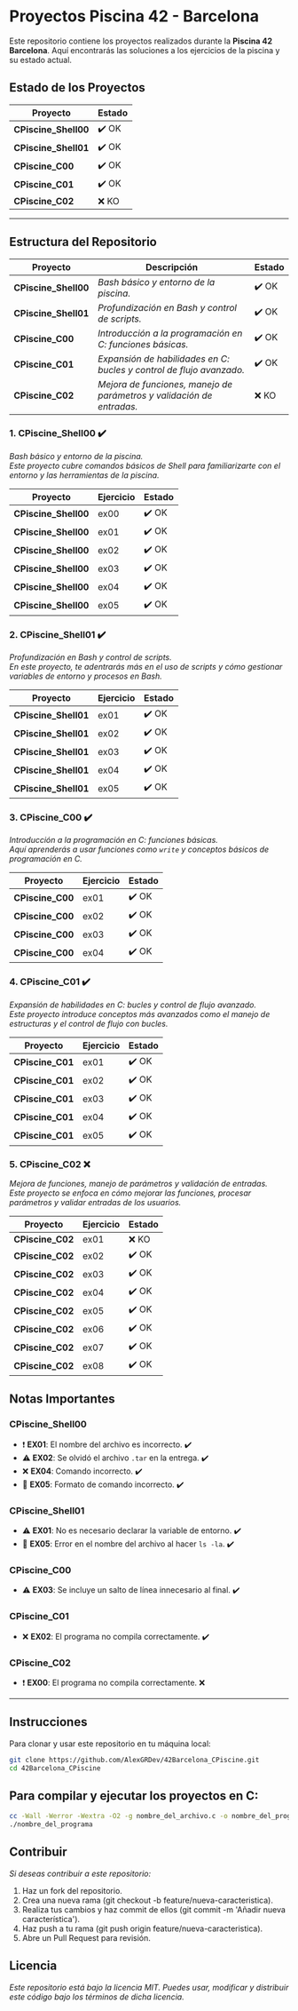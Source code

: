 # Proyectos Piscina 42 - Barcelona

Este repositorio contiene los proyectos realizados durante la **Piscina 42 Barcelona**. Aquí encontrarás las soluciones a los ejercicios de la piscina y su estado actual.

## Estado de los Proyectos

| Proyecto                 | Estado  |
|--------------------------|---------|
| **CPiscine_Shell00**      | ✔️ OK   |
| **CPiscine_Shell01**      | ✔️ OK   |
| **CPiscine_C00**          | ✔️ OK   |
| **CPiscine_C01**          | ✔️ OK   |
| **CPiscine_C02**          | ❌ KO   |

---

## Estructura del Repositorio

| Proyecto                 | Descripción                                             | Estado  |
|--------------------------|---------------------------------------------------------|---------|
| **CPiscine_Shell00**      | _Bash básico y entorno de la piscina._                  | ✔️ OK   |
| **CPiscine_Shell01**      | _Profundización en Bash y control de scripts._          | ✔️ OK   |
| **CPiscine_C00**          | _Introducción a la programación en C: funciones básicas._| ✔️ OK   |
| **CPiscine_C01**          | _Expansión de habilidades en C: bucles y control de flujo avanzado._ | ✔️ OK   |
| **CPiscine_C02**          | _Mejora de funciones, manejo de parámetros y validación de entradas._ | ❌ KO   |

### 1. **CPiscine_Shell00** ✔️
   _Bash básico y entorno de la piscina._  
   _Este proyecto cubre comandos básicos de Shell para familiarizarte con el entorno y las herramientas de la piscina._

| Proyecto            | Ejercicio | Estado |
|---------------------|-----------|--------|
| **CPiscine_Shell00** | ex00      | ✔️ OK  |
| **CPiscine_Shell00** | ex01      | ✔️ OK  |
| **CPiscine_Shell00** | ex02      | ✔️ OK  |
| **CPiscine_Shell00** | ex03      | ✔️ OK  |
| **CPiscine_Shell00** | ex04      | ✔️ OK  |
| **CPiscine_Shell00** | ex05      | ✔️ OK  |

### 2. **CPiscine_Shell01** ✔️
   _Profundización en Bash y control de scripts._  
   _En este proyecto, te adentrarás más en el uso de scripts y cómo gestionar variables de entorno y procesos en Bash._

| Proyecto            | Ejercicio | Estado |
|---------------------|-----------|--------|
| **CPiscine_Shell01** | ex01      | ✔️ OK  |
| **CPiscine_Shell01** | ex02      | ✔️ OK  |
| **CPiscine_Shell01** | ex03      | ✔️ OK  |
| **CPiscine_Shell01** | ex04      | ✔️ OK  |
| **CPiscine_Shell01** | ex05      | ✔️ OK  |

### 3. **CPiscine_C00** ✔️
   _Introducción a la programación en C: funciones básicas._  
   _Aquí aprenderás a usar funciones como `write` y conceptos básicos de programación en C._

| Proyecto            | Ejercicio | Estado |
|---------------------|-----------|--------|
| **CPiscine_C00**     | ex01      | ✔️ OK  |
| **CPiscine_C00**     | ex02      | ✔️ OK  |
| **CPiscine_C00**     | ex03      | ✔️ OK  |
| **CPiscine_C00**     | ex04      | ✔️ OK  |

### 4. **CPiscine_C01** ✔️
   _Expansión de habilidades en C: bucles y control de flujo avanzado._  
   _Este proyecto introduce conceptos más avanzados como el manejo de estructuras y el control de flujo con bucles._

| Proyecto            | Ejercicio | Estado |
|---------------------|-----------|--------|
| **CPiscine_C01**     | ex01      | ✔️ OK  |
| **CPiscine_C01**     | ex02      | ✔️ OK  |
| **CPiscine_C01**     | ex03      | ✔️ OK  |
| **CPiscine_C01**     | ex04      | ✔️ OK  |
| **CPiscine_C01**     | ex05      | ✔️ OK  |

### 5. **CPiscine_C02** ❌
   _Mejora de funciones, manejo de parámetros y validación de entradas._  
   _Este proyecto se enfoca en cómo mejorar las funciones, procesar parámetros y validar entradas de los usuarios._

| Proyecto            | Ejercicio | Estado |
|---------------------|-----------|--------|
| **CPiscine_C02**     | ex01      | ❌ KO  |
| **CPiscine_C02**     | ex02      | ✔️ OK  |
| **CPiscine_C02**     | ex03      | ✔️ OK  |
| **CPiscine_C02**     | ex04      | ✔️ OK  |
| **CPiscine_C02**     | ex05      | ✔️ OK  |
| **CPiscine_C02**     | ex06      | ✔️ OK  |
| **CPiscine_C02**     | ex07      | ✔️ OK  |
| **CPiscine_C02**     | ex08      | ✔️ OK  |

## Notas Importantes

### **CPiscine_Shell00**
- ❗ **EX01**: El nombre del archivo es incorrecto. ✔️
- ⚠️ **EX02**: Se olvidó el archivo `.tar` en la entrega. ✔️
- ❌ **EX04**: Comando incorrecto. ✔️
- 🔴 **EX05**: Formato de comando incorrecto. ✔️

### **CPiscine_Shell01**
- ⚠️ **EX01**: No es necesario declarar la variable de entorno. ✔️
- 🔴 **EX05**: Error en el nombre del archivo al hacer `ls -la`. ✔️

### **CPiscine_C00**
- ⚠️ **EX03**: Se incluye un salto de línea innecesario al final. ✔️

### **CPiscine_C01**
- ❌ **EX02**: El programa no compila correctamente. ✔️

### **CPiscine_C02**
- ❗ **EX00**: El programa no compila correctamente. ❌

---

## Instrucciones

Para clonar y usar este repositorio en tu máquina local:

```bash
git clone https://github.com/AlexGRDev/42Barcelona_CPiscine.git
cd 42Barcelona_CPiscine
```
## Para compilar y ejecutar los proyectos en C:

```bash
cc -Wall -Werror -Wextra -O2 -g nombre_del_archivo.c -o nombre_del_programa
./nombre_del_programa
```

## Contribuir
 _Si deseas contribuir a este repositorio:_
 1. Haz un fork del repositorio.
 2. Crea una nueva rama (git checkout -b feature/nueva-caracteristica).
 3. Realiza tus cambios y haz commit de ellos (git commit -m 'Añadir nueva característica').
 4. Haz push a tu rama (git push origin feature/nueva-caracteristica).
 5. Abre un Pull Request para revisión.
## Licencia
_Este repositorio está bajo la licencia MIT. Puedes usar, modificar y distribuir este código bajo los términos de dicha licencia._
